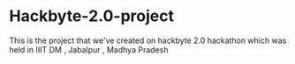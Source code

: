 # Hackbyte-2.0-project
This is the project that we've created on hackbyte 2.0 hackathon which was held in IIIT DM , Jabalpur , Madhya Pradesh
